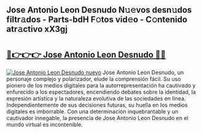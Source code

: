 ## Jose Antonio Leon Desnudo N𝚞𝚎vos desn𝚞dos filtr𝚊dos - Parts-bdH F𝚘tos vid𝚎o - C𝚘ntenido atr𝚊ctivo xX3gj

# <h2><a href="http://mb6soo.tromn.icu/?c=Jose+Antonio+Leon+Desnudo">🔗👉👉👉 Jose Antonio Leon Desnudo 🔗🔗</a></h2>

[![Jose Antonio Leon Desnudo nuevo](https://i.imgur.com/pEAQMta.gif)](http://mb6soo.tromn.icu/?c=Jose+Antonio+Leon+Desnudo)
Jose Antonio Leon Desnudo, un personaje complejo y polarizador, elude la comprensión fácil. Su uso pionero de los medios digitales para la autorrepresentación ha cautivado y enfurecido a los espectadores, encendiendo debates sobre la identidad, la expresión artística y la naturaleza evolutiva de las sociedades en línea. Independientemente de sus decisiones futuras, su huella en los medios digitales es imborrable. Con una determinación inquebrantable y un cautivador innegable, la presencia de Jose Antonio Leon Desnudo en el mundo virtual es incontenible.
